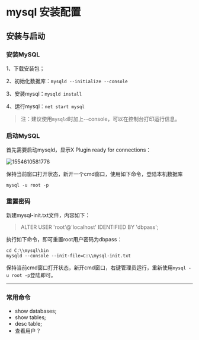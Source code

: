 # mysql 安装配置

## 安装与启动

### 安装MySQL

1、下载安装包；

2、初始化数据库：`mysqld --initialize --console`

3、安装mysql：`mysqld install`

4、运行mysql：`net start mysql`

> 注：建议使用`mysqld`时加上--console，可以在控制台打印运行信息。

### 启动MySQL

首先需要启动mysqld，显示X Plugin ready for connections：

![1554610581776](C:\Users\YINGPE~1\AppData\Local\Temp\1554610581776.png)

保持当前窗口打开状态，新开一个cmd窗口，使用如下命令，登陆本机数据库

```shell
mysql -u root -p
```

### 重置密码

新建mysql-init.txt文件，内容如下：

> ALTER USER 'root'@'localhost' IDENTIFIED BY 'dbpass';

执行如下命令，即可重置root用户密码为dbpass：

```shell
cd C:\\mysql\bin
mysqld --console --init-file=C:\\mysql-init.txt
```

保持当前cmd窗口打开状态，新开cmd窗口，右键管理员运行，重新使用`mysql -u root -p`登陆即可。

------

### 常用命令

* show databases;
* show tables;
* desc table;
* 查看用户？
